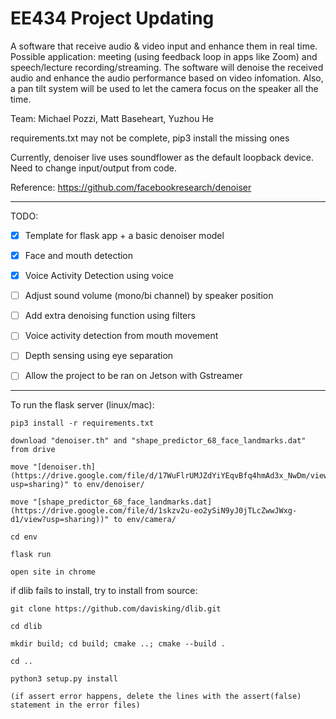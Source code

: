 # EE434 Project Updating 

A software that receive audio & video input and enhance them in real time. Possible application: meeting (using feedback loop in apps like Zoom) and speech/lecture recording/streaming. The software will denoise the received audio and enhance the audio performance based on video infomation. Also, a pan tilt system will be used to let the camera focus on the speaker all the time.

Team: Michael Pozzi, Matt Baseheart, Yuzhou He

requirements.txt may not be complete, pip3 install the missing ones

Currently, denoiser live uses soundflower as the default loopback device. Need to change input/output from code.

Reference: https://github.com/facebookresearch/denoiser


****

TODO: 

- [X] Template for flask app + a basic denoiser model

- [x] Face and mouth detection

- [x] Voice Activity Detection using voice

- [ ] Adjust sound volume (mono/bi channel) by speaker position

- [ ] Add extra denoising function using filters

- [ ] Voice activity detection from mouth movement

- [ ] Depth sensing using eye separation

- [ ] Allow the project to be ran on Jetson with Gstreamer

****

To run the flask server (linux/mac):

    pip3 install -r requirements.txt

    download "denoiser.th" and "shape_predictor_68_face_landmarks.dat" from drive

    move "[denoiser.th](https://drive.google.com/file/d/17WuFlrUMJZdYiYEqvBfq4hmAd3x_NwDm/view?usp=sharing)" to env/denoiser/

    move "[shape_predictor_68_face_landmarks.dat](https://drive.google.com/file/d/1skzv2u-eo2ySiN9yJ0jTLcZwwJWxg-d1/view?usp=sharing))" to env/camera/

    cd env

    flask run

    open site in chrome


if dlib fails to install, try to install from source:

    git clone https://github.com/davisking/dlib.git

    cd dlib

    mkdir build; cd build; cmake ..; cmake --build .

    cd ..

    python3 setup.py install

    (if assert error happens, delete the lines with the assert(false) statement in the error files)




